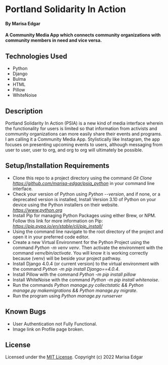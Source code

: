 # Portland Solidarity In Action

#### By **Marisa Edgar**

#### A Community Media App which connects community organizations with community members in need and vice versa.


## Technologies Used

- Python
- Django
- Bulma
- HTML
- Pillow
- WhiteNoise

## Description

Portland Solidarity In Action (PSIA) is a new kind of media interface wherein the functionality for users is limited so that information from activists and community organizations can more easily share their events and programs. I am calling it a Community Media App. Stylistically like Instagram, the app focuses on presenting upcoming events to users, although messaging from user to user, user to org, and org to org will ultimately be possible.

## Setup/Installation Requirements

- Clone this repo to a project directory using the command _Git Clone https://github.com/marisa-edgar/psia_python_ in your command line interface.
- Check your version of Python using _Python --version_, and if none, or a deprecated version is installed, Install Version 3.10 of Python on your device using the Python installers on their website. *https://www.python.org*
- Install Pip for managing Python Packages using either Brew, or NPM. Follow this link for more information on Pip: *https://pip.pypa.io/en/stable/cli/pip_install/*
- Using the command line navigate to the root directory of the project and open it in your preferred code editor.
- Create a new Virtual Environment for the Python Project using the command _Python -m venv venv_. Then activate the environment with the command _venv/bin/activate_. You will know it is working correctly because (venv) will be beside your project pathway.
- Install Django 4.0.4 (or current version) to the virtual environment with the command _Python -m pip install Django==4.0.4_.
- Install Pillow with the command _Python -m pip install pillow_
- Install WhiteNoise with the command _Python -m pip install whitenoise_.
- Run the commands _Python manage.py collectstatic && Python manage.py makemigrations && Python manage.py migrate_.
- Run the program using _Python manage.py runserver_

## Known Bugs

- User Authentication not Fully Functional.
- Image link on Profile page broken.

## License

Licensed under the [MIT License](LICENSE).
Copyright (c) 2022 Marisa Edgar
